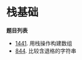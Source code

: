 # 栈基础

**题目列表**

- [1441](https://leetcode.cn/problems/build-an-array-with-stack-operations/description/). 用栈操作构建数组
- [844](https://leetcode.cn/problems/backspace-string-compare/description/). 比较含退格的字符串
